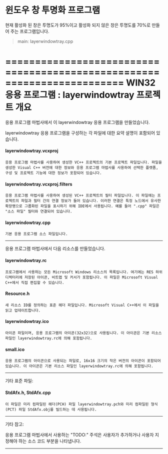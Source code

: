 # 윈도우 창 투명화 프로그램

현재 활성화 된 창은 투명도가 95%이고 활성화 되지 않은 창은 투명도를 70%로 만들어 주는 프로그램입니다.

> main: layerwindowtray.cpp


========================================================================
    WIN32 응용 프로그램 : layerwindowtray 프로젝트 개요
========================================================================

응용 프로그램 마법사에서 이 layerwindowtray 응용 프로그램을 만들었습니다.

layerwindowtray 응용 프로그램을 구성하는 각 파일에 대한
요약 설명이 포함되어 있습니다.


#### layerwindowtray.vcxproj

    응용 프로그램 마법사를 사용하여 생성한 VC++ 프로젝트의 기본 프로젝트 파일입니다. 파일을 생성한 Visual C++ 버전에 대한 정보와 응용 프로그램 마법사를 사용하여 선택한 플랫폼, 구성 및 프로젝트 기능에 대한 정보가 포함되어 있습니다.

#### layerwindowtray.vcxproj.filters

    응용 프로그램 마법사를 사용하여 생성된 VC++ 프로젝트의 필터 파일입니다. 이 파일에는 프로젝트의 파일과 필터 간의 연결 정보가 들어 있습니다. 이러한 연결은 특정 노드에서 유사한 확장명으로 그룹화된 파일을 표시하기 위해 IDE에서 사용됩니다. 예를 들어 ".cpp" 파일은 "소스 파일" 필터와 연결되어 있습니다.

#### layerwindowtray.cpp

    기본 응용 프로그램 소스 파일입니다.

- - -

응용 프로그램 마법사에서 다음 리소스를 만들었습니다.

#### layerwindowtray.rc

    프로그램에서 사용하는 모든 Microsoft Windows 리소스의 목록입니다. 여기에는 RES 하위 디렉터리에 저장된 아이콘, 비트맵 및 커서가 포함됩니다. 이 파일은 Microsoft Visual C++에서 직접 편집할 수 있습니다.

#### Resource.h

    새 리소스 ID를 정의하는 표준 헤더 파일입니다. Microsoft Visual C++에서 이 파일을 읽고 업데이트합니다.

#### layerwindowtray.ico

    아이콘 파일이며, 응용 프로그램의 아이콘(32x32)으로 사용됩니다. 이 아이콘은 기본 리소스 파일인 layerwindowtray.rc에 의해 포함됩니다.

#### small.ico

    응용 프로그램의 아이콘으로 사용되는 파일로, 16x16 크기의 작은 버전의 아이콘이 포함되어 있습니다. 이 아이콘은 기본 리소스 파일인 layerwindowtray.rc에 의해 포함됩니다.

- - -

기타 표준 파일:

#### StdAfx.h, StdAfx.cpp

    이 파일은 미리 컴파일된 헤더(PCH) 파일 layerwindowtray.pch와 미리 컴파일된 형식(PCT) 파일 StdAfx.obj를 빌드하는 데 사용됩니다.

- - -

기타 참고:

응용 프로그램 마법사에서 사용하는 "TODO:" 주석은 사용자가 추가하거나 사용자 지정해야 하는 소스 코드 부분을 나타냅니다.

- - -
